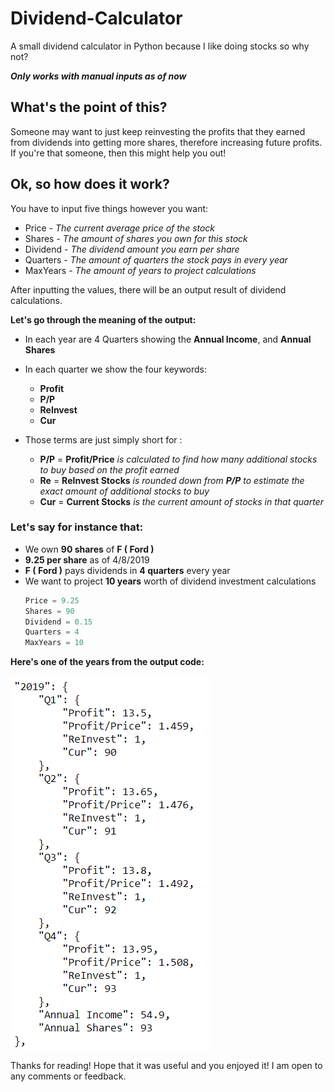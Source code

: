 # Dividend-Calculator

A small dividend calculator in Python because I like doing stocks so why not?

***Only works with manual inputs as of now***

## What's the point of this?
Someone may want to just keep reinvesting the profits that they earned from dividends into getting more shares, therefore increasing future profits. If you're that someone, then this might help you out!

## Ok, so how does it work?
You have to input five things however you want:
* Price    - _The current average price of the stock_
* Shares   - _The amount of shares you own for this stock_
* Dividend - _The dividend amount you earn per share_
* Quarters - _The amount of quarters the stock pays in every year_
* MaxYears - _The amount of years to project calculations_

After inputting the values, there will be an output result of dividend calculations.

__Let's go through the meaning of the output:__
* In each year are 4 Quarters showing the __Annual Income__, and __Annual Shares__
* In each quarter we show the four keywords:  
    * __Profit__
    * __P/P__
    * __ReInvest__
    * __Cur__

* Those terms are just simply short for :  
    * __P/P__ = __Profit/Price__ _is calculated to find how many additional stocks to buy based on the profit earned_
    * __Re__ = __ReInvest Stocks__ _is rounded down from __P/P__ to estimate the exact amount of additional stocks to buy_
    * __Cur__ = __Current Stocks__ _is the current amount of stocks in that quarter_

### __Let's say for instance that:__  
* We own __90 shares__ of __F ( Ford )__
* __9.25 per share__ as of 4/8/2019  
* __F ( Ford )__ pays dividends in __4 quarters__ every year
* We want to project __10 years__ worth of dividend investment calculations  
    ```python
    Price = 9.25
    Shares = 90  
    Dividend = 0.15  
    Quarters = 4
    MaxYears = 10
    ``` 
__Here's one of the years from the output code:__

![alt text](https://github.com/JackFrostiez/Dividend-Calculator/blob/master/Example1.png "Yearly Example Output")

Thanks for reading! Hope that it was useful and you enjoyed it!
I am open to any comments or feedback.
